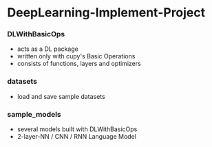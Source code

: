 # DeepLearning-Implement-Project

### DLWithBasicOps
- acts as a DL package
- written only with cupy's Basic Operations
- consists of functions, layers and optimizers

### datasets
- load and save sample datasets

### sample_models
- several models built with DLWithBasicOps
- 2-layer-NN / CNN / RNN Language Model
